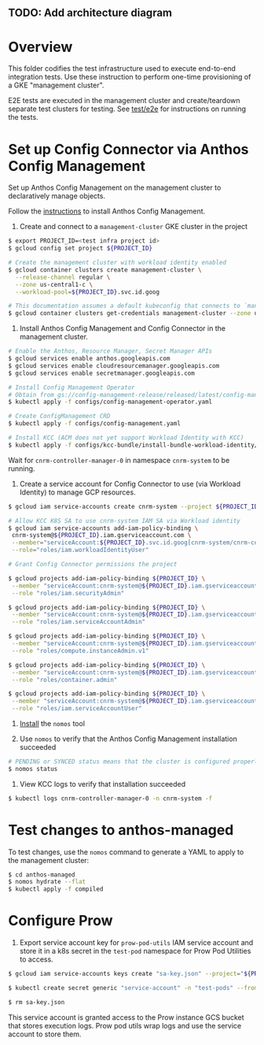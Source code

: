 ## TODO: Add architecture diagram

# Overview

This folder codifies the test infrastructure used to execute end-to-end integration tests. Use these instruction to perform one-time provisioning of a GKE "management cluster".

E2E tests are executed in the management cluster and create/teardown separate test clusters for testing. See [test/e2e](test/e2e/README.md) for instructions on running the tests.

# Set up Config Connector via Anthos Config Management

Set up Anthos Config Management on the management cluster to declaratively manage objects.

Follow the [instructions](https://cloud.google.com/anthos-config-management/docs/how-to/installing) to install Anthos Config Management.

1. Create and connect to a `management-cluster` GKE cluster in the project

```sh
$ export PROJECT_ID=<test infra project id>
$ gcloud config set project ${PROJECT_ID}

# Create the management cluster with workload identity enabled
$ gcloud container clusters create management-cluster \
  --release-channel regular \
  --zone us-central1-c \
  --workload-pool=${PROJECT_ID}.svc.id.goog

# This documentation assumes a default kubeconfig that connects to `management-cluster`
$ gcloud container clusters get-credentials management-cluster --zone us-central1-c --project ${PROJECT_ID}
```

1. Install Anthos Config Management and Config Connector in the management cluster.

```sh
# Enable the Anthos, Resource Manager, Secret Manager APIs
$ gcloud services enable anthos.googleapis.com
$ gcloud services enable cloudresourcemanager.googleapis.com
$ gcloud services enable secretmanager.googleapis.com

# Install Config Management Operator
# Obtain from gs://config-management-release/released/latest/config-management-operator.yaml
$ kubectl apply -f configs/config-management-operator.yaml

# Create ConfigManagement CRD
$ kubectl apply -f configs/config-management.yaml

# Install KCC (ACM does not yet support Workload Identity with KCC)
$ kubectl apply -f configs/kcc-bundle/install-bundle-workload-identity/
```

Wait for `cnrm-controller-manager-0` in namespace `cnrm-system` to be running.

1. Create a service account for Config Connector to use (via Workload Identity) to manage GCP resources.

```sh
$ gcloud iam service-accounts create cnrm-system --project ${PROJECT_ID}

# Allow KCC K8S SA to use cnrm-system IAM SA via Workload identity
$ gcloud iam service-accounts add-iam-policy-binding \
 cnrm-system@${PROJECT_ID}.iam.gserviceaccount.com \
 --member="serviceAccount:${PROJECT_ID}.svc.id.goog[cnrm-system/cnrm-controller-manager]" \
 --role="roles/iam.workloadIdentityUser"

# Grant Config Connector permissions the project

$ gcloud projects add-iam-policy-binding ${PROJECT_ID} \
 --member "serviceAccount:cnrm-system@${PROJECT_ID}.iam.gserviceaccount.com" \
 --role "roles/iam.securityAdmin"

$ gcloud projects add-iam-policy-binding ${PROJECT_ID} \
 --member "serviceAccount:cnrm-system@${PROJECT_ID}.iam.gserviceaccount.com" \
 --role "roles/iam.serviceAccountAdmin"

$ gcloud projects add-iam-policy-binding ${PROJECT_ID} \
 --member "serviceAccount:cnrm-system@${PROJECT_ID}.iam.gserviceaccount.com" \
 --role "roles/compute.instanceAdmin.v1"

$ gcloud projects add-iam-policy-binding ${PROJECT_ID} \
 --member "serviceAccount:cnrm-system@${PROJECT_ID}.iam.gserviceaccount.com" \
 --role "roles/container.admin"

$ gcloud projects add-iam-policy-binding ${PROJECT_ID} \
 --member "serviceAccount:cnrm-system@${PROJECT_ID}.iam.gserviceaccount.com" \
 --role "roles/iam.serviceAccountUser"
```

1. [Install](https://cloud.google.com/anthos-config-management/docs/how-to/nomos-command#installing) the `nomos` tool

1. Use `nomos` to verify that the Anthos Config Management installation succeeded

```sh
# PENDING or SYNCED status means that the cluster is configured properly
$ nomos status
```

1. View KCC logs to verify that installation succeeded

```sh
$ kubectl logs cnrm-controller-manager-0 -n cnrm-system -f
```

# Test changes to anthos-managed

To test changes, use the `nomos` command to generate a YAML to apply to the management cluster:

```sh
$ cd anthos-managed
$ nomos hydrate --flat
$ kubectl apply -f compiled
```

# Configure Prow

1. Export service account key for `prow-pod-utils` IAM service account and store it in a k8s secret in the `test-pod` namespace for Prow Pod Utilities to access.

```sh
$ gcloud iam service-accounts keys create "sa-key.json" --project="${PROJECT}" --iam-account="prow-pod-utils@${PROJECT_ID}.iam.gserviceaccount.com"

$ kubectl create secret generic "service-account" -n "test-pods" --from-file="service-account.json=sa-key.json"

$ rm sa-key.json
```

This service account is granted access to the Prow instance GCS bucket that stores execution logs. Prow pod utils wrap logs and use the service account to store them.
